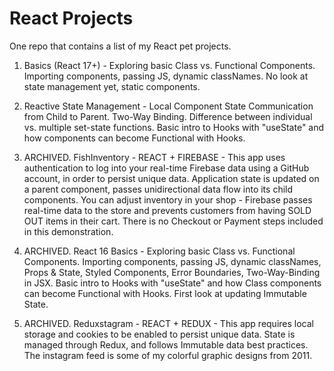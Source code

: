 # React Projects
One repo that contains a list of my React pet projects.

1. Basics (React 17+) - Exploring basic Class vs. Functional Components. Importing components, passing JS, dynamic classNames. No look at state management yet, static components.

2. Reactive State Management - Local Component State Communication from Child to Parent. Two-Way Binding. Difference between individual vs. multiple set-state functions. Basic intro to Hooks with "useState" and how components can become Functional with Hooks.

3. ARCHIVED. FishInventory - REACT + FIREBASE - This app uses authentication to log into your real-time Firebase data using a GitHub account, in order to persist unique data. Application state is updated on a parent component, passes unidirectional data flow into its child components. You can adjust inventory in your shop - Firebase passes real-time data to the store and prevents customers from having SOLD OUT items in their cart. There is no Checkout or Payment steps included in this demonstration.

4. ARCHIVED. React 16 Basics - Exploring basic Class vs. Functional Components. Importing components, passing JS, dynamic classNames, Props & State, Styled Components, Error Boundaries, Two-Way-Binding in JSX. Basic intro to Hooks with "useState" and how Class components can become Functional with Hooks. First look at updating Immutable State.

5. ARCHIVED. Reduxstagram - REACT + REDUX - This app requires local storage and cookies to be enabled to persist unique data. State is managed through Redux, and follows Immutable data best practices. The instagram feed is some of my colorful graphic designs from 2011.